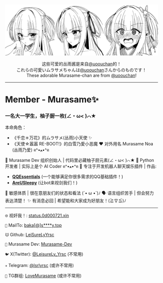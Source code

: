 ![Kawaii Murasame!](./Murasame/kawaii.jpg)

<p align="center">
这些可爱的丛雨酱是来自<a href="https://x.com/uoouchan">@uoouchan</a>的！<br>
これらの可愛いムラサメちゃんは<a href="https://x.com/uoouchan">@uoouchan</a>さんからのものです！<br>
These adorable Murasame-chan are from <a href="https://x.com/uoouchan">@uoouchan</a>! 
</p>

---

# Member - Murasame✨

### 一名大一学生，柚子厨一枚(∠・ω< )⌒★

本命角色：

- 《千恋＊万花》的ムラサメ(丛雨)小天使 ✨
- 《天使☆嚣嚣 RE-BOOT!》的白雪乃愛小恶魔 ❤️
  对外用名 Murasame Noa (丛雨乃爱) ฅ^•ﻌ•^ฅ

🎌 Murasame Dev 组织创始人 | 代码里必藏柚子厨元素(∠・ω< )⌒★
🐍 Python开发者 | 实际上是个 AI Coder ฅ^•ﻌ•^ฅ
🤖 专注于开发机器人聊天娱乐插件 | 作品:

- [**QQEssentials**](https://github.com/Murasame-Dev/nonebot-plugin-qqessentials) (一个能够满足你很多需求的QQ基础插件！)
- [**AreUSleepy**](https://github.com/Murasame-Dev/nonebot-plugin-areusleepy) (让bot来视剑我们！)

💭 敏感体质 | 很在意朋友们的状态和看法 (´• ω •`)ﾉ
🗣️ 语言组织苦手 | 但会努力表达清楚！
✨ 有消息必回 | 希望能和大家成为好朋友！(≧∇≦)ﾉ

---

`🌐` 视奸我！: [status.0d000721.xin](https://status.0d000721.xin)

`📧` MailTo: [baka[@]s****y.top](https://siiway.top/t/m/baka)

`🐱` Github: [LeiSureLyYrsc](https://github.com/LeiSureLyYrsc)

`🍊` Murasame Dev: [Murasame-Dev](https://github.com/Murasame-Dev)

`🐦` X(Twitter): [@LeisureLy_Yrsc](https://twitter.com/LeisureLy_Yrsc) (不常用)

`✈️` Telegram: [@lsrlyrsc](https://t.me/lsrlyrsc) (或许不常用)

`👥` TG群组: [LoveMurasame](https://t.me/LoveMurasame) (或许不常用)
